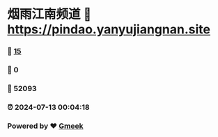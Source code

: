 # 烟雨江南频道 :link: https://pindao.yanyujiangnan.site 
### :page_facing_up: [15](https://pindao.yanyujiangnan.site/tag.html) 
### :speech_balloon: 0 
### :hibiscus: 52093 
### :alarm_clock: 2024-07-13 00:04:18 
### Powered by :heart: [Gmeek](https://github.com/Meekdai/Gmeek)
